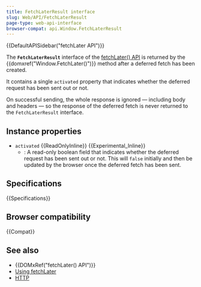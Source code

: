 ```yaml
---
title: FetchLaterResult interface
slug: Web/API/FetchLaterResult
page-type: web-api-interface
browser-compat: api.Window.FetchLaterResult
---
```


{{DefaultAPISidebar("fetchLater API")}}

The **`FetchLaterResult`** interface of the [fetchLater() API](/en-US/docs/Web/API/fetchLater_API) is returned by the {{domxref("Window.FetchLater()")}} method after a deferred fetch has been created.

It contains a single `activated` property that indicates whether the deferred request has been sent out or not.

On successful sending, the whole response is ignored — including body and headers — so the response of the deferred fetch is never returned to the `FetchLaterResult` interface.

## Instance properties

- `activated` {{ReadOnlyInline}} {{Experimental_Inline}}
  - : A read-only boolean field that indicates whether the deferred request has been sent out or not. This will `false` initially and then be updated by the browser once the deferred fetch has been sent.

## Specifications

{{Specifications}}

## Browser compatibility

{{Compat}}

## See also

- {{DOMxRef("fetchLater() API")}}
- [Using fetchLater](/en-US/docs/Web/API/fetchLater_API/Using_fetchLater)
- [HTTP](/en-US/docs/Web/HTTP)
